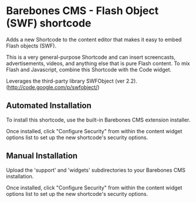 Barebones CMS - Flash Object (SWF) shortcode
============================================

Adds a new Shortcode to the content editor that makes it easy to embed Flash objects (SWF).

This is a very general-purpose Shortcode and can insert screencasts, advertisements, videos, and anything else that is pure Flash content.  To mix Flash and Javascript, combine this Shortcode with the Code widget.

Leverages the third-party library SWFObject (ver 2.2).  (http://code.google.com/p/swfobject/)

Automated Installation
----------------------

To install this shortcode, use the built-in Barebones CMS extension installer.

Once installed, click "Configure Security" from within the content widget options list to set up the new shortcode's security options.

Manual Installation
-------------------

Upload the 'support' and 'widgets' subdirectories to your Barebones CMS installation.

Once installed, click "Configure Security" from within the content widget options list to set up the new shortcode's security options.
